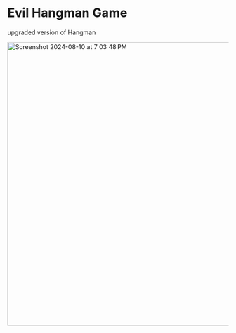 # Evil Hangman Game

upgraded version of Hangman

<img width="647" alt="Screenshot 2024-08-10 at 7 03 48 PM" src="https://github.com/user-attachments/assets/8253f0ee-c71d-415c-be8b-c32521138199">
